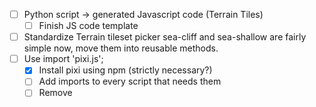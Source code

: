 - [ ] Python script → generated Javascript code (Terrain Tiles)
  - [ ] Finish JS code template
- [ ] Standardize Terrain tileset picker
  sea-cliff and sea-shallow are fairly simple now, move them into reusable methods.
- [ ] Use import 'pixi.js';
  - [x] Install pixi using npm (strictly necessary?)
  - [ ] Add imports to every script that needs them
  - [ ] Remove <script src="pixi"> from game.html